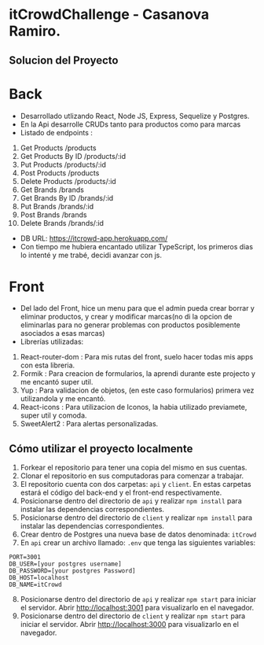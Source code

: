 # itCrowdChallenge - Casanova Ramiro.

## Solucion del Proyecto

# Back

- Desarrollado utlizando React, Node JS, Express, Sequelize y Postgres.
- En la Api desarrolle CRUDs tanto para productos como para marcas
- Listado de endpoints :
1. Get Products /products
2. Get Products By ID /products/:id
3. Put Products /products/:id
4. Post Products /products
5. Delete Products /products/:id
6. Get Brands /brands
7. Get Brands By ID /brands/:id
8. Put Brands /brands/:id
9. Post Brands /brands
10. Delete Brands /brands/:id
- DB URL: https://itcrowd-app.herokuapp.com/
- Con tiempo me hubiera encantado utilizar TypeScript, los primeros dias lo intenté y me trabé, decidi avanzar con js.

# Front

- Del lado del Front, hice un menu para que el admin pueda crear borrar y eliminar productos, y crear y modificar marcas(no di la opcion de eliminarlas para no generar problemas con productos posiblemente asociados a esas marcas)
- Librerías utilizadas:
1. React-router-dom : Para mis rutas del front, suelo hacer todas mis apps con esta libreria.
2. Formik : Para creacion de formularios, la aprendi durante este projecto y me encantó super util.
3. Yup : Para validacion de objetos, (en este caso formularios) primera vez utilizandola y me encantó.
4. React-icons : Para utilizacion de Iconos, la habia utilizado previamete, super util y comoda.
5. SweetAlert2 : Para alertas personalizadas.

## Cómo utilizar el proyecto localmente

 1. Forkear el repositorio para tener una copia del mismo en sus cuentas.
 2. Clonar el repositorio en sus computadoras para comenzar a trabajar.
 3. El repositorio cuenta con dos carpetas: `api` y `client`. En estas carpetas estará el código del back-end y el front-end respectivamente.
 4. Posicionarse dentro del directorio de `api` y realizar `npm install` para instalar las dependencias correspondientes.
 5. Posicionarse dentro del directorio de `client` y realizar `npm install` para instalar las dependencias correspondientes.
 6. Crear dentro de Postgres una nueva base de datos denominada: `itCrowd`
 7. En `api` crear un archivo llamado: `.env` que tenga las siguientes variables:

```
PORT=3001
DB_USER=[your postgres username]
DB_PASSWORD=[your postgres Password]
DB_HOST=localhost
DB_NAME=itCrowd
```
 8.  Posicionarse dentro del directorio de `api` y realizar `npm start` para iniciar el servidor. 
 Abrir [http://localhost:3001](http://localhost:3001) para visualizarlo en el navegador.
 9.  Posicionarse dentro del directorio de `client` y realizar `npm start` para iniciar el servidor. 
Abrir [http://localhost:3000](http://localhost:3000) para visualizarlo en el navegador.